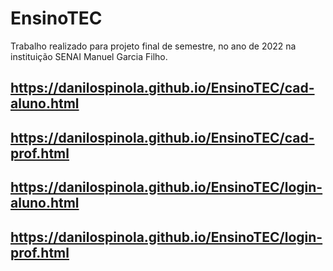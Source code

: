 # EnsinoTEC
Trabalho realizado para projeto final de semestre, no ano de 2022 na instituição SENAI Manuel Garcia Filho.

<h2><a href="https://danilospinola.github.io/EnsinoTEC/cad-aluno.html">https://danilospinola.github.io/EnsinoTEC/cad-aluno.html</a></h2>
<h2><a href="https://danilospinola.github.io/EnsinoTEC/cad-prof.html">https://danilospinola.github.io/EnsinoTEC/cad-prof.html</a></h2>
<h2><a href="https://danilospinola.github.io/EnsinoTEC/cad-prof.html">https://danilospinola.github.io/EnsinoTEC/login-aluno.html</a></h2>
<h2><a href="https://danilospinola.github.io/EnsinoTEC/cad-prof.html">https://danilospinola.github.io/EnsinoTEC/login-prof.html</a></h2>
